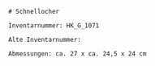 
            # Schnellocher
    
            Inventarnummer: HK_G_1071
    
            Alte Inventarnummer: 
    
            Abmessungen: ca. 27 x ca. 24,5 x 24 cm
            